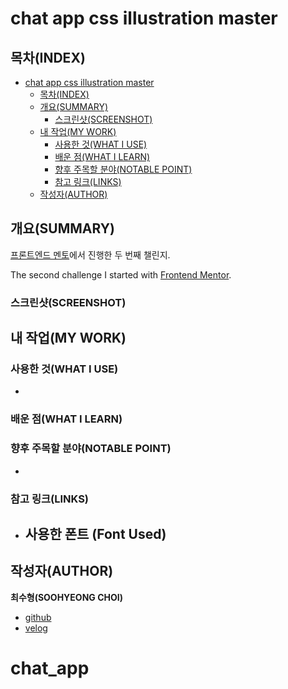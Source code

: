 # chat app css illustration master

## 목차(INDEX)

- [chat app css illustration master](#chat-app-css-illustration-master)
  - [목차(INDEX)](#목차index)
  - [개요(SUMMARY)](#개요summary)
    - [스크린샷(SCREENSHOT)](#스크린샷screenshot)
  - [내 작업(MY WORK)](#내-작업my-work)
    - [사용한 것(WHAT I USE)](#사용한-것what-i-use)
    - [배운 점(WHAT I LEARN)](#배운-점what-i-learn)
    - [향후 주목할 분야(NOTABLE POINT)](#향후-주목할-분야notable-point)
    - [참고 링크(LINKS)](#참고-링크links)
  - [작성자(AUTHOR)](#작성자author)

## 개요(SUMMARY)

[프론트엔드 멘토](https://www.frontendmentor.io/home)에서 진행한 두 번째 챌린지.

The second challenge I started with [Frontend Mentor](https://www.frontendmentor.io/home).

### 스크린샷(SCREENSHOT)

## 내 작업(MY WORK)

### 사용한 것(WHAT I USE)

-

### 배운 점(WHAT I LEARN)

### 향후 주목할 분야(NOTABLE POINT)

-

### 참고 링크(LINKS)

- ## 사용한 폰트 (Font Used)

## 작성자(AUTHOR)

**최수형(SOOHYEONG CHOI)**

- [github](https://github.com/User850413)
- [velog](https://velog.io/@user850413)
# chat_app
